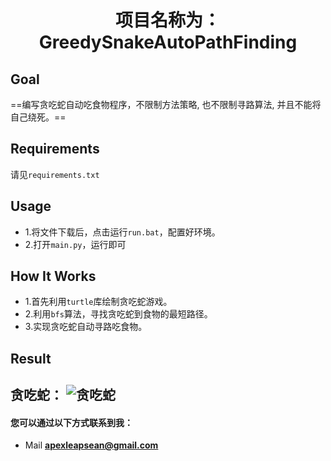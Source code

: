 <h1><center> 项目名称为： GreedySnakeAutoPathFinding</h1>

## Goal
  
==编写贪吃蛇自动吃食物程序，不限制方法策略, 也不限制寻路算法, 并且不能将自己绕死。==



## Requirements
请见``requirements.txt``
## Usage

  - 1.将文件下载后，点击运行``run.bat``，配置好环境。
  - 2.打开``main.py``，运行即可
## How It Works
  - 1.首先利用``turtle``库绘制贪吃蛇游戏。
  - 2.利用``bfs``算法，寻找贪吃蛇到食物的最短路径。
  - 3.实现贪吃蛇自动寻路吃食物。
 
## Result
  贪吃蛇：
    ![贪吃蛇](snakesample.gif)
---

#### 您可以通过以下方式联系到我：
- Mail **apexleapsean@gmail.com**